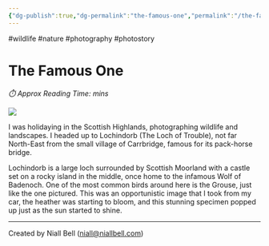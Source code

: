 ```yaml
---
{"dg-publish":true,"dg-permalink":"the-famous-one","permalink":"/the-famous-one/","title":"The Famous Once","hide":true,"noteIcon":null,"created":"2024-04-17T11:59:01.000+01:00","updated":"2024-05-12T22:02:27.000+01:00"}
---
```


#wildlife #nature #photography #photostory 
# The Famous One
<p id="reading-time" style="font-style: italic;">⏱️ Approx Reading Time:  <span id="inserted-text"></span> mins</p>

![](https://i.imgur.com/CgPJ6f6.jpeg)

I was holidaying in the Scottish Highlands, photographing wildlife and landscapes. I headed up to Lochindorb (The Loch of Trouble), not far North-East from the small village of Carrbridge, famous for its pack-horse bridge.  

Lochindorb is a large loch surrounded by Scottish Moorland with a castle set on a rocky island in the middle, once home to the infamous Wolf of Badenoch. One of the most common birds around here is the Grouse, just like the one pictured. This was an opportunistic image that I took from my car, the heather was starting to bloom, and this stunning specimen popped up just as the sun started to shine.

---
Created by Niall Bell (niall@niallbell.com)